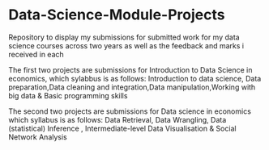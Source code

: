 # Data-Science-Module-Projects
Repository to display my submissions for submitted work for my data science courses across two years as well as the feedback and marks i received in each

The first two projects are submissions for Introduction to Data Science in economics, which sylabbus is as follows: Introduction to data science, Data preparation,Data cleaning and integration,Data manipulation,Working with big data & Basic programming skills 

The second two projects are submissions for Data science in economics which syllabus is as follows: Data Retrieval, Data Wrangling, Data (statistical) Inference , Intermediate-level Data Visualisation & Social Network Analysis
